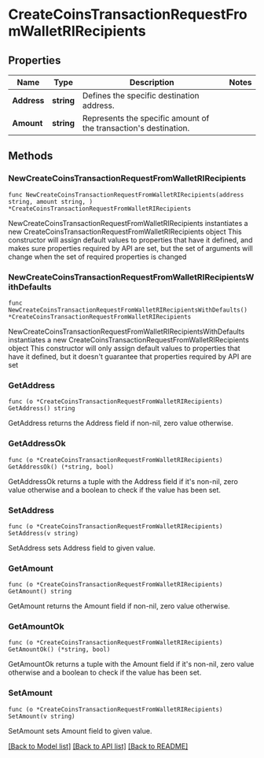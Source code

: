 # CreateCoinsTransactionRequestFromWalletRIRecipients

## Properties

Name | Type | Description | Notes
------------ | ------------- | ------------- | -------------
**Address** | **string** | Defines the specific destination address. | 
**Amount** | **string** | Represents the specific amount of the transaction&#39;s destination. | 

## Methods

### NewCreateCoinsTransactionRequestFromWalletRIRecipients

`func NewCreateCoinsTransactionRequestFromWalletRIRecipients(address string, amount string, ) *CreateCoinsTransactionRequestFromWalletRIRecipients`

NewCreateCoinsTransactionRequestFromWalletRIRecipients instantiates a new CreateCoinsTransactionRequestFromWalletRIRecipients object
This constructor will assign default values to properties that have it defined,
and makes sure properties required by API are set, but the set of arguments
will change when the set of required properties is changed

### NewCreateCoinsTransactionRequestFromWalletRIRecipientsWithDefaults

`func NewCreateCoinsTransactionRequestFromWalletRIRecipientsWithDefaults() *CreateCoinsTransactionRequestFromWalletRIRecipients`

NewCreateCoinsTransactionRequestFromWalletRIRecipientsWithDefaults instantiates a new CreateCoinsTransactionRequestFromWalletRIRecipients object
This constructor will only assign default values to properties that have it defined,
but it doesn't guarantee that properties required by API are set

### GetAddress

`func (o *CreateCoinsTransactionRequestFromWalletRIRecipients) GetAddress() string`

GetAddress returns the Address field if non-nil, zero value otherwise.

### GetAddressOk

`func (o *CreateCoinsTransactionRequestFromWalletRIRecipients) GetAddressOk() (*string, bool)`

GetAddressOk returns a tuple with the Address field if it's non-nil, zero value otherwise
and a boolean to check if the value has been set.

### SetAddress

`func (o *CreateCoinsTransactionRequestFromWalletRIRecipients) SetAddress(v string)`

SetAddress sets Address field to given value.


### GetAmount

`func (o *CreateCoinsTransactionRequestFromWalletRIRecipients) GetAmount() string`

GetAmount returns the Amount field if non-nil, zero value otherwise.

### GetAmountOk

`func (o *CreateCoinsTransactionRequestFromWalletRIRecipients) GetAmountOk() (*string, bool)`

GetAmountOk returns a tuple with the Amount field if it's non-nil, zero value otherwise
and a boolean to check if the value has been set.

### SetAmount

`func (o *CreateCoinsTransactionRequestFromWalletRIRecipients) SetAmount(v string)`

SetAmount sets Amount field to given value.



[[Back to Model list]](../README.md#documentation-for-models) [[Back to API list]](../README.md#documentation-for-api-endpoints) [[Back to README]](../README.md)


